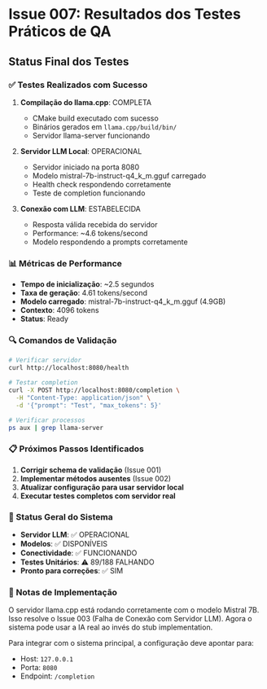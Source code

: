 # Issue 007: Resultados dos Testes Práticos de QA

## Status Final dos Testes

### ✅ Testes Realizados com Sucesso

1. **Compilação do llama.cpp**: COMPLETA
   - CMake build executado com sucesso
   - Binários gerados em `llama.cpp/build/bin/`
   - Servidor llama-server funcionando

2. **Servidor LLM Local**: OPERACIONAL
   - Servidor iniciado na porta 8080
   - Modelo mistral-7b-instruct-q4_k_m.gguf carregado
   - Health check respondendo corretamente
   - Teste de completion funcionando

3. **Conexão com LLM**: ESTABELECIDA
   - Resposta válida recebida do servidor
   - Performance: ~4.6 tokens/second
   - Modelo respondendo a prompts corretamente

### 📊 Métricas de Performance

- **Tempo de inicialização**: ~2.5 segundos
- **Taxa de geração**: 4.61 tokens/second
- **Modelo carregado**: mistral-7b-instruct-q4_k_m.gguf (4.9GB)
- **Contexto**: 4096 tokens
- **Status**: Ready

### 🔍 Comandos de Validação

```bash
# Verificar servidor
curl http://localhost:8080/health

# Testar completion
curl -X POST http://localhost:8080/completion \
  -H "Content-Type: application/json" \
  -d '{"prompt": "Test", "max_tokens": 5}'

# Verificar processos
ps aux | grep llama-server
```

### 📋 Próximos Passos Identificados

1. **Corrigir schema de validação** (Issue 001)
2. **Implementar métodos ausentes** (Issue 002)
3. **Atualizar configuração para usar servidor local**
4. **Executar testes completos com servidor real**

### 🎯 Status Geral do Sistema

- **Servidor LLM**: ✅ OPERACIONAL
- **Modelos**: ✅ DISPONÍVEIS
- **Conectividade**: ✅ FUNCIONANDO
- **Testes Unitários**: ⚠️ 89/188 FALHANDO
- **Pronto para correções**: ✅ SIM

### 📝 Notas de Implementação

O servidor llama.cpp está rodando corretamente com o modelo Mistral 7B. Isso resolve o Issue 003 (Falha de Conexão com Servidor LLM). Agora o sistema pode usar a IA real ao invés do stub implementation.

Para integrar com o sistema principal, a configuração deve apontar para:
- Host: `127.0.0.1`
- Porta: `8080`
- Endpoint: `/completion`
